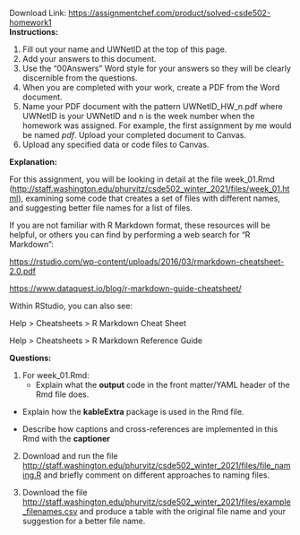 Download Link: https://assignmentchef.com/product/solved-csde502-homework1
<br>
<strong>Instructions: </strong>

<ol>

 <li>Fill out your name and UWNetID at the top of this page.</li>

 <li>Add your answers to this document.</li>

 <li>Use the “00Answers” Word style for your answers so they will be clearly discernible from the questions.</li>

 <li>When you are completed with your work, create a PDF from the Word document.</li>

 <li>Name your PDF document with the pattern UWNetID_HW_n.pdf where UWNetID is your UWNetID and n is the week number when the homework was assigned. For example, the first assignment by me would be named <em>pdf</em>. Upload your completed document to Canvas.</li>

 <li>Upload any specified data or code files to Canvas.</li>

</ol>




<strong>Explanation:</strong>

For this assignment, you will be looking in detail at the file week_01.Rmd (<a href="https://staff.washington.edu/phurvitz/csde502_winter_2021/files/week_01.html">http://staff.washington.edu/phurvitz/csde502_winter_2021/files/week_01.html</a>), examining some code that creates a set of files with different names, and suggesting better file names for a list of files.




If you are not familiar with R Markdown format, these resources will be helpful, or others you can find by performing a web search for “R Markdown”:

<a href="https://rstudio.com/wp-content/uploads/2016/03/rmarkdown-cheatsheet-2.0.pdf">https://rstudio.com/wp-content/uploads/2016/03/rmarkdown-cheatsheet-2.0.pdf</a>

<a href="https://www.dataquest.io/blog/r-markdown-guide-cheatsheet/">https://www.dataquest.io/blog/r-markdown-guide-cheatsheet/</a>

Within RStudio, you can also see:

Help &gt; Cheatsheets &gt; R Markdown Cheat Sheet

Help &gt; Cheatsheets &gt; R Markdown Reference Guide




<strong>Questions:</strong>

<ol>

 <li>For week_01.Rmd:

  <ul>

   <li>Explain what the <strong>output</strong> code in the front matter/YAML header of the Rmd file does.</li>

  </ul></li>

</ol>




<ul>

 <li>Explain how the <strong>kableExtra</strong> package is used in the Rmd file.</li>

</ul>




<ul>

 <li>Describe how captions and cross-references are implemented in this Rmd with the <strong>captioner </strong></li>

</ul>




<ol start="2">

 <li>Download and run the file <a href="https://staff.washington.edu/phurvitz/csde502_winter_2021/files/file_naming.R">http://staff.washington.edu/phurvitz/csde502_winter_2021/files/file_naming.R</a> and briefly comment on different approaches to naming files.</li>

</ol>




<ol start="3">

 <li>Download the file <a href="https://staff.washington.edu/phurvitz/csde502_winter_2021/files/example_filenames.csv">http://staff.washington.edu/phurvitz/csde502_winter_2021/files/example_filenames.csv</a> and produce a table with the original file name and your suggestion for a better file name.</li>

</ol>


